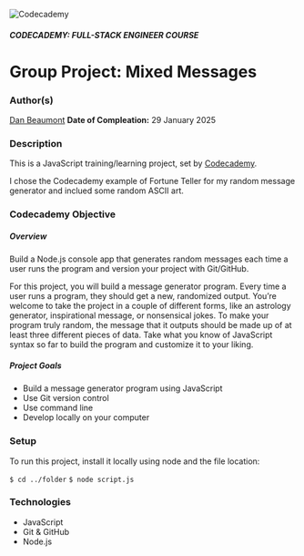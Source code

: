 ![Codecademy](https://www.codecademy.com/favicon.ico)

##### CODECADEMY: FULL-STACK ENGINEER COURSE

Group Project: Mixed Messages
==========================================

### Author(s)
[Dan Beaumont](https://github.com/BeaumontDan)
**Date of Compleation:** 29 January 2025

### Description

This is a JavaScript training/learning project, set by [Codecademy][codecademy].

I chose the Codecademy example of Fortune Teller for my random message generator and inclued some random ASCII art.

### Codecademy Objective

##### Overview

Build a Node.js console app that generates random messages each time a user runs the program and version your project with Git/GitHub.

For this project, you will build a message generator program. Every time a user runs a program, they should get a new, randomized output. You’re welcome to take the project in a couple of different forms, like an astrology generator, inspirational message, or nonsensical jokes. To make your program truly random, the message that it outputs should be made up of at least three different pieces of data. Take what you know of JavaScript syntax so far to build the program and customize it to your liking.

##### Project Goals

- Build a message generator program using JavaScript
- Use Git version control
- Use command line
- Develop locally on your computer

### Setup

To run this project, install it locally using node and the file location:

`$ cd ../folder`
`$ node script.js`

### Technologies

- JavaScript
- Git & GitHub
- Node.js


[codecademy]: https://www.codecademy.com/
